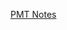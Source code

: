 [PMT Notes](https://www.physicsandmathstutor.com/pdf-pages/?pdf=https%3A%2F%2Fpmt.physicsandmathstutor.com%2Fdownload%2FComputer-Science%2FA-level%2FNotes%2FAQA%2F03-Fundamentals-of-Algorithms%2FAdvanced%2F3.5.%20Sorting%20Algorithms%20-%20Advanced.pdf)





